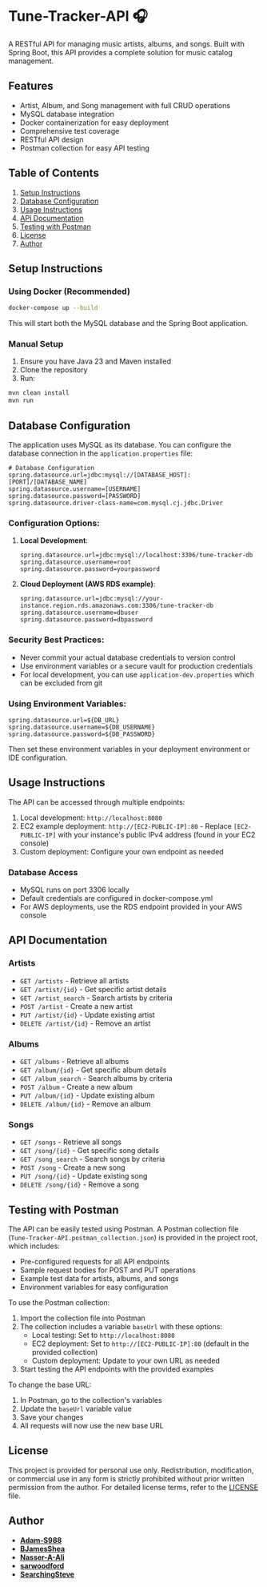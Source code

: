 # Tune-Tracker-API 🎧
A RESTful API for managing music artists, albums, and songs. Built with Spring Boot, this API provides a complete solution for music catalog management.
## Features
- Artist, Album, and Song management with full CRUD operations
- MySQL database integration
- Docker containerization for easy deployment
- Comprehensive test coverage
- RESTful API design
- Postman collection for easy API testing
## Table of Contents
1. [Setup Instructions](#setup-instructions)
2. [Database Configuration](#database-configuration)
3. [Usage Instructions](#usage-instructions)
4. [API Documentation](#api-documentation)
5. [Testing with Postman](#testing-with-postman)
6. [License](#license)
7. [Author](#author)
## Setup Instructions
### Using Docker (Recommended)
```bash
docker-compose up --build
```
This will start both the MySQL database and the Spring Boot application.
### Manual Setup
1. Ensure you have Java 23 and Maven installed
2. Clone the repository
3. Run:
```bash
mvn clean install
mvn run
```
## Database Configuration

The application uses MySQL as its database. You can configure the database connection in the `application.properties` file:

```properties
# Database Configuration
spring.datasource.url=jdbc:mysql://[DATABASE_HOST]:[PORT]/[DATABASE_NAME]
spring.datasource.username=[USERNAME]
spring.datasource.password=[PASSWORD]
spring.datasource.driver-class-name=com.mysql.cj.jdbc.Driver
```

### Configuration Options:

1. **Local Development**:
   ```properties
   spring.datasource.url=jdbc:mysql://localhost:3306/tune-tracker-db
   spring.datasource.username=root
   spring.datasource.password=yourpassword
   ```

2. **Cloud Deployment (AWS RDS example)**:
   ```properties
   spring.datasource.url=jdbc:mysql://your-instance.region.rds.amazonaws.com:3306/tune-tracker-db
   spring.datasource.username=dbuser
   spring.datasource.password=dbpassword
   ```

### Security Best Practices:

- Never commit your actual database credentials to version control
- Use environment variables or a secure vault for production credentials
- For local development, you can use `application-dev.properties` which can be excluded from git

### Using Environment Variables:

```properties
spring.datasource.url=${DB_URL}
spring.datasource.username=${DB_USERNAME}
spring.datasource.password=${DB_PASSWORD}
```

Then set these environment variables in your deployment environment or IDE configuration.

## Usage Instructions
The API can be accessed through multiple endpoints:

1. Local development: `http://localhost:8080`
2. EC2 example deployment: `http://[EC2-PUBLIC-IP]:80` - Replace `[EC2-PUBLIC-IP]` with your instance's public IPv4 address (found in your EC2 console)
3. Custom deployment: Configure your own endpoint as needed

### Database Access
- MySQL runs on port 3306 locally
- Default credentials are configured in docker-compose.yml
- For AWS deployments, use the RDS endpoint provided in your AWS console

## API Documentation
### Artists
- `GET /artists` - Retrieve all artists
- `GET /artist/{id}` - Get specific artist details
- `GET /artist_search` - Search artists by criteria
- `POST /artist` - Create a new artist
- `PUT /artist/{id}` - Update existing artist
- `DELETE /artist/{id}` - Remove an artist
### Albums
- `GET /albums` - Retrieve all albums
- `GET /album/{id}` - Get specific album details
- `GET /album_search` - Search albums by criteria
- `POST /album` - Create a new album
- `PUT /album/{id}` - Update existing album
- `DELETE /album/{id}` - Remove an album
### Songs
- `GET /songs` - Retrieve all songs
- `GET /song/{id}` - Get specific song details
- `GET /song_search` - Search songs by criteria
- `POST /song` - Create a new song
- `PUT /song/{id}` - Update existing song
- `DELETE /song/{id}` - Remove a song
## Testing with Postman
The API can be easily tested using Postman. A Postman collection file (`Tune-Tracker-API.postman_collection.json`) is provided in the project root, which includes:
- Pre-configured requests for all API endpoints
- Sample request bodies for POST and PUT operations
- Example test data for artists, albums, and songs
- Environment variables for easy configuration

To use the Postman collection:
1. Import the collection file into Postman
2. The collection includes a variable `baseUrl` with these options:
   - Local testing: Set to `http://localhost:8080`
   - EC2 deployment: Set to `http://[EC2-PUBLIC-IP]:80` (default in the provided collection)
   - Custom deployment: Update to your own URL as needed
3. Start testing the API endpoints with the provided examples

To change the base URL:
1. In Postman, go to the collection's variables
2. Update the `baseUrl` variable value
3. Save your changes
4. All requests will now use the new base URL

## License
This project is provided for personal use only. Redistribution, modification, or commercial use in any form is strictly prohibited without prior written permission from the author.
For detailed license terms, refer to the [LICENSE](./LICENSE.md) file.
## Author 
- **[Adam-S988](https://github.com/Adam-S988)** 
- **[BJamesShea](https://github.com/BJamesShea)** 
- **[Nasser-A-Ali](https://github.com/Nasser-A-Ali)**
- **[sarwoodford](https://github.com/sarwoodford)** 
- **[SearchingSteve](https://github.com/SearchingSteve)**
